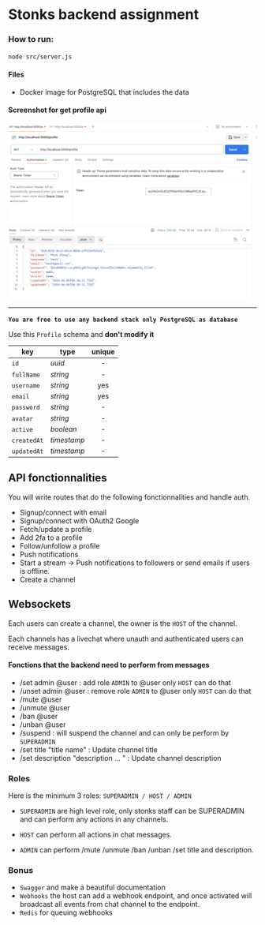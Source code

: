 # Stonks backend assignment

### How to run:

`node src/server.js`

#### Files
- Docker image for PostgreSQL that includes the data

#### Screenshot for get profile api
<img src="./screenshot/get_profile.png">

___

**`You are free to use any backend stack only PostgreSQL as database`**

Use this `Profile` schema and **don't modify it**

| key         | type        | unique |
| ----------- | ----------- | :----: |
| `id`        | _uuid_      |   -    |
| `fullName`  | _string_    |   -    |
| `username`  | _string_    |  yes   |
| `email`     | _string_    |  yes   |
| `password`  | _string_    |   -    |
| `avatar`    | _string_    |   -    |
| `active`    | _boolean_   |   -    |
| `createdAt` | _timestamp_ |   -    |
| `updatedAt` | _timestamp_ |   -    |

## API fonctionnalities

You will write routes that do the following fonctionnalities and handle auth.

- Signup/connect with email
- Signup/connect with OAuth2 Google
- Fetch/update a profile
- Add 2fa to a profile
- Follow/unfollow a profile
- Push notifications
- Start a stream -> Push notifications to followers or send emails if users is offline.
- Create a channel

## Websockets

Each users can create a channel, the owner is the `HOST` of the channel.

Each channels has a livechat where unauth and authenticated users can receive messages.

#### Fonctions that the backend need to perform from messages

- /set admin @user : add role `ADMIN` to @user only `HOST` can do that
- /unset admin @user : remove role `ADMIN` to @user only `HOST` can do that
- /mute @user
- /unmute @user
- /ban @user
- /unban @user
- /suspend : will suspend the channel and can only be perform by `SUPERADMIN`
- /set title "title name" : Update channel title
- /set description "description ... " : Update channel description

### Roles

Here is the minimum 3 roles: `SUPERADMIN / HOST / ADMIN`

- `SUPERADMIN` are high level role, only stonks staff can be SUPERADMIN and can perform any actions in any channels.

- `HOST` can perform all actions in chat messages.

- `ADMIN` can perform /mute /unmute /ban /unban /set title and description.

### Bonus

- `Swagger` and make a beautiful documentation
- `Webhooks` the host can add a webhook endpoint, and once activated will broadcast all events from chat channel to the endpoint.
- `Redis` for queuing webhooks